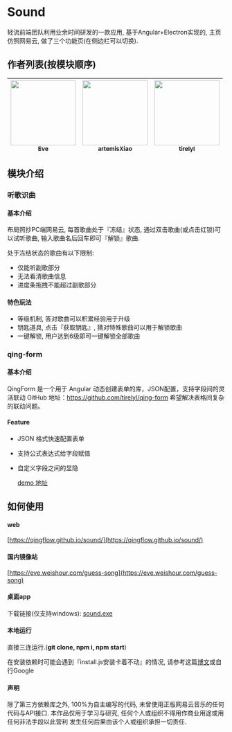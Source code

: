 
# Sound

轻流前端团队利用业余时间研发的一款应用, 基于Angular+Electron实现的, 主页仿照网易云, 做了三个功能页(在侧边栏可以切换).

## 作者列表(按模块顺序)



| [<img src="https://avatars1.githubusercontent.com/u/30228406?v=4" width="150px;"/><br /><sub>Eve</sub>](https://github.com/Mr-Eve) | [<img src="https://avatars1.githubusercontent.com/u/25194505?s=60&v=4" width="150px;"/><br /><sub>artemisXiao</sub>](https://github.com/artemisXiao) | [<img src="https://avatars1.githubusercontent.com/u/20921324?s=60&v=4" width="150px;"/><br /><sub>tirelyl</sub>](https://github.com/tirelyl)
| :---: | :---: | :---: |


## 模块介绍

### 听歌识曲

#### 基本介绍

布局照抄PC端网易云, 每首歌曲处于『冻结』状态, 通过双击歌曲(或点击红锁)可以试听歌曲, 输入歌曲名后回车即可『解锁』歌曲.

处于冻结状态的歌曲有以下限制:

 * 仅能听副歌部分
 * 无法看清歌曲信息
 * 进度条拖拽不能超过副歌部分

#### 特色玩法

 * 等级机制, 答对歌曲可以积累经验用于升级
 * 钥匙道具, 点击『获取钥匙』, 猜对特殊歌曲可以用于解锁歌曲
 * 一键解锁, 用户达到6级即可一键解锁全部歌曲

### qing-form

#### 基本介绍

QingForm 是一个用于 Angular 动态创建表单的库，JSON配置，支持字段间的灵活联动 GitHub 地址：https://github.com/tirelyl/qing-form
希望解决表格间复杂的联动问题。

#### Feature
- JSON 格式快速配置表单
- 支持公式表达式给字段赋值
- 自定义字段之间的显隐
  
  [demo 地址](https://tirelyl.github.io/qing-form/docs)

## 如何使用

#### web

[https://qingflow.github.io/sound/](https://qingflow.github.io/sound/)

#### 国内镜像站

[https://eve.weishour.com/guess-song](https://eve.weishour.com/guess-song)

#### 桌面app

下载链接(仅支持windows): [sound.exe](https://file.qingflow.com/uploads/file/0432ce66-4437-4aba-883c-fd480c6113f0.exe)

#### 本地运行

直接三连运行.(**git clone, npm i, npm start**)

在安装依赖时可能会遇到『install.js安装卡着不动』的情况, 请参考这篇[博文](https://www.jianshu.com/p/eac8f37d6992)或自行Google


#### 声明

除了第三方依赖库之外, 100%为自主编写的代码, 未曾使用正版网易云音乐的任何代码与API接口. 本作品仅用于学习与研究, 任何个人或组织不得用作商业用途或用任何非法手段以此营利 发生任何后果由该个人或组织承担一切责任.